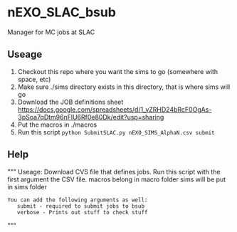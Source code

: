 # nEXO_SLAC_bsub
Manager for MC jobs at SLAC

## Useage
1) Checkout this repo where you want the sims to go (somewhere with space, etc)
2) Make sure ./sims directory exists in this directory, that is where sims will go
3) Download the JOB definitions sheet https://docs.google.com/spreadsheets/d/1_vZRHD24bRcF0OgAs-3pSoa7qDtm96nFlU6Rf0e80Dk/edit?usp=sharing
4) Put the macros in ./macros
5) Run this script `python SubmitSLAC.py nEXO_SIMS_AlphaN.csv submit`

## Help

"""
Useage:
    Download CVS file that defines jobs.
    Run this script with the first argument the CSV file.
    macros belong in macro folder
    sims will be put in sims folder

    You can add the following arguments as well:
       submit - required to submit jobs to bsub
       verbose - Prints out stuff to check stuff
"""

